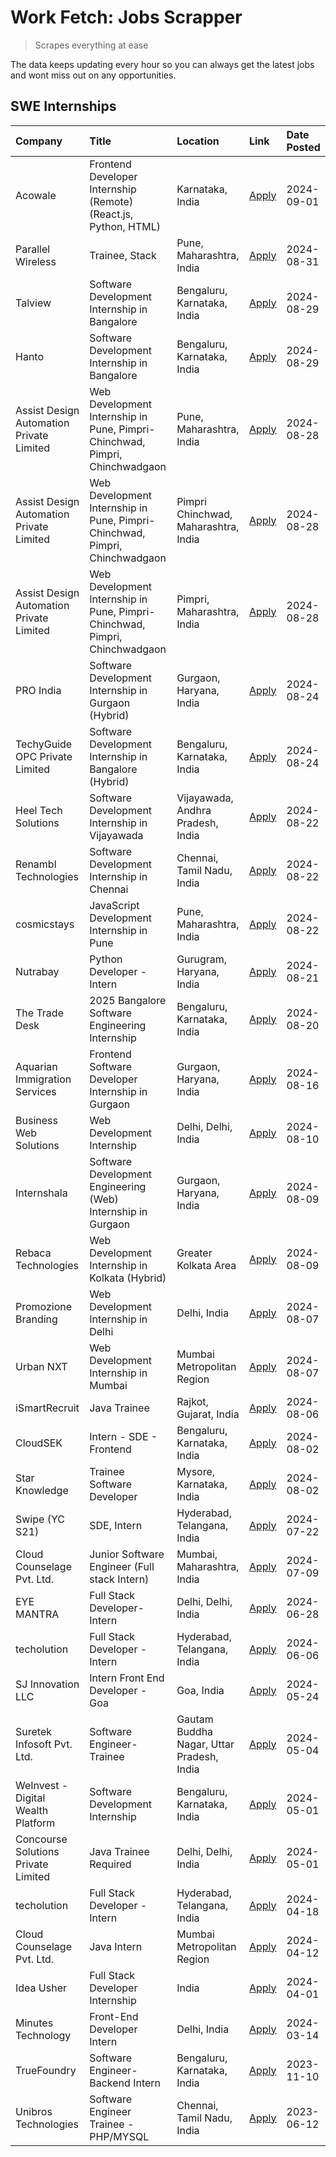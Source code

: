 # Work Fetch: Jobs Scrapper
> Scrapes everything at ease

The data keeps updating every hour so you can always get the latest jobs and wont miss out on any opportunities.

## SWE Internships
<!--START_SECTION:workfetch-->
| Company                                  | Title                                                                       | Location                                  | Link                                                                                                                                                                                                                                                                                                                     | Date Posted   |
|:-----------------------------------------|:----------------------------------------------------------------------------|:------------------------------------------|:-------------------------------------------------------------------------------------------------------------------------------------------------------------------------------------------------------------------------------------------------------------------------------------------------------------------------|:--------------|
| Acowale                                  | Frontend Developer Internship (Remote) (React.js, Python, HTML)             | Karnataka, India                          | [Apply](https://in.linkedin.com/jobs/view/frontend-developer-internship-remote-react-js-python-html-at-acowale-4014663920?position=6&pageNum=0&refId=nQD3KTspMOFw%2B8yta7mT9Q%3D%3D&trackingId=UOrzeDarTqXmv2TGXkpMjA%3D%3D&trk=public_jobs_jserp-result_search-card)                                                    | 2024-09-01    |
| Parallel Wireless                        | Trainee, Stack                                                              | Pune, Maharashtra, India                  | [Apply](https://in.linkedin.com/jobs/view/trainee-stack-at-parallel-wireless-3905689841?position=51&pageNum=0&refId=nQD3KTspMOFw%2B8yta7mT9Q%3D%3D&trackingId=QrjNQ%2FQWx83BzamlnvqfvQ%3D%3D&trk=public_jobs_jserp-result_search-card)                                                                                   | 2024-08-31    |
| Talview                                  | Software Development Internship in Bangalore                                | Bengaluru, Karnataka, India               | [Apply](https://in.linkedin.com/jobs/view/software-development-internship-in-bangalore-at-talview-4012997749?position=5&pageNum=0&refId=nQD3KTspMOFw%2B8yta7mT9Q%3D%3D&trackingId=HlSzy0xZC8kbcbbd9dAg1Q%3D%3D&trk=public_jobs_jserp-result_search-card)                                                                 | 2024-08-29    |
| Hanto                                    | Software Development Internship in Bangalore                                | Bengaluru, Karnataka, India               | [Apply](https://in.linkedin.com/jobs/view/software-development-internship-in-bangalore-at-hanto-4013200427?position=11&pageNum=0&refId=nQD3KTspMOFw%2B8yta7mT9Q%3D%3D&trackingId=ECxTd16r%2Bba8qrlh%2BXjd1g%3D%3D&trk=public_jobs_jserp-result_search-card)                                                              | 2024-08-29    |
| Assist Design Automation Private Limited | Web Development Internship in Pune, Pimpri-Chinchwad, Pimpri, Chinchwadgaon | Pune, Maharashtra, India                  | [Apply](https://in.linkedin.com/jobs/view/web-development-internship-in-pune-pimpri-chinchwad-pimpri-chinchwadgaon-at-assist-design-automation-private-limited-4010147193?position=27&pageNum=0&refId=nQD3KTspMOFw%2B8yta7mT9Q%3D%3D&trackingId=NU%2FqWqSjmr8oUhC3JE6UTQ%3D%3D&trk=public_jobs_jserp-result_search-card) | 2024-08-28    |
| Assist Design Automation Private Limited | Web Development Internship in Pune, Pimpri-Chinchwad, Pimpri, Chinchwadgaon | Pimpri Chinchwad, Maharashtra, India      | [Apply](https://in.linkedin.com/jobs/view/web-development-internship-in-pune-pimpri-chinchwad-pimpri-chinchwadgaon-at-assist-design-automation-private-limited-4010142653?position=32&pageNum=0&refId=nQD3KTspMOFw%2B8yta7mT9Q%3D%3D&trackingId=eH3Uv5z9mTHvVbBSK9m6UQ%3D%3D&trk=public_jobs_jserp-result_search-card)   | 2024-08-28    |
| Assist Design Automation Private Limited | Web Development Internship in Pune, Pimpri-Chinchwad, Pimpri, Chinchwadgaon | Pimpri, Maharashtra, India                | [Apply](https://in.linkedin.com/jobs/view/web-development-internship-in-pune-pimpri-chinchwad-pimpri-chinchwadgaon-at-assist-design-automation-private-limited-4010143533?position=60&pageNum=0&refId=nQD3KTspMOFw%2B8yta7mT9Q%3D%3D&trackingId=DQkzaLnVSPdwEECpyx9aww%3D%3D&trk=public_jobs_jserp-result_search-card)   | 2024-08-28    |
| PRO India                                | Software Development Internship in Gurgaon (Hybrid)                         | Gurgaon, Haryana, India                   | [Apply](https://in.linkedin.com/jobs/view/software-development-internship-in-gurgaon-hybrid-at-pro-india-4009587664?position=37&pageNum=0&refId=nQD3KTspMOFw%2B8yta7mT9Q%3D%3D&trackingId=0FX6u7dEyuREoqhUy5hsXg%3D%3D&trk=public_jobs_jserp-result_search-card)                                                         | 2024-08-24    |
| TechyGuide OPC Private Limited           | Software Development Internship in Bangalore (Hybrid)                       | Bengaluru, Karnataka, India               | [Apply](https://in.linkedin.com/jobs/view/software-development-internship-in-bangalore-hybrid-at-techyguide-opc-private-limited-4009591646?position=44&pageNum=0&refId=nQD3KTspMOFw%2B8yta7mT9Q%3D%3D&trackingId=sdv6ppIzYrut1bCvkuPuDQ%3D%3D&trk=public_jobs_jserp-result_search-card)                                  | 2024-08-24    |
| Heel Tech Solutions                      | Software Development Internship in Vijayawada                               | Vijayawada, Andhra Pradesh, India         | [Apply](https://in.linkedin.com/jobs/view/software-development-internship-in-vijayawada-at-heel-tech-solutions-4007906692?position=29&pageNum=0&refId=nQD3KTspMOFw%2B8yta7mT9Q%3D%3D&trackingId=k7xG%2BQJOgKlSOz%2Fh4v%2B%2BJA%3D%3D&trk=public_jobs_jserp-result_search-card)                                           | 2024-08-22    |
| Renambl Technologies                     | Software Development Internship in Chennai                                  | Chennai, Tamil Nadu, India                | [Apply](https://in.linkedin.com/jobs/view/software-development-internship-in-chennai-at-renambl-technologies-4007910299?position=38&pageNum=0&refId=nQD3KTspMOFw%2B8yta7mT9Q%3D%3D&trackingId=iCr82P0g7Y2BaEQLc11XhQ%3D%3D&trk=public_jobs_jserp-result_search-card)                                                     | 2024-08-22    |
| cosmicstays                              | JavaScript Development Internship in Pune                                   | Pune, Maharashtra, India                  | [Apply](https://in.linkedin.com/jobs/view/javascript-development-internship-in-pune-at-cosmicstays-4007904825?position=49&pageNum=0&refId=nQD3KTspMOFw%2B8yta7mT9Q%3D%3D&trackingId=Yd19zZjVDSx3TltluNIyyQ%3D%3D&trk=public_jobs_jserp-result_search-card)                                                               | 2024-08-22    |
| Nutrabay                                 | Python Developer - Intern                                                   | Gurugram, Haryana, India                  | [Apply](https://in.linkedin.com/jobs/view/python-developer-intern-at-nutrabay-4003909226?position=34&pageNum=0&refId=nQD3KTspMOFw%2B8yta7mT9Q%3D%3D&trackingId=%2BI89bSgMUJn8mn2Pose6cg%3D%3D&trk=public_jobs_jserp-result_search-card)                                                                                  | 2024-08-21    |
| The Trade Desk                           | 2025 Bangalore Software Engineering Internship                              | Bengaluru, Karnataka, India               | [Apply](https://in.linkedin.com/jobs/view/2025-bangalore-software-engineering-internship-at-the-trade-desk-3987456531?position=10&pageNum=0&refId=nQD3KTspMOFw%2B8yta7mT9Q%3D%3D&trackingId=3u87nHbgd72dxPRi%2By3pag%3D%3D&trk=public_jobs_jserp-result_search-card)                                                     | 2024-08-20    |
| Aquarian Immigration Services            | Frontend Software Developer Internship in Gurgaon                           | Gurgaon, Haryana, India                   | [Apply](https://in.linkedin.com/jobs/view/frontend-software-developer-internship-in-gurgaon-at-aquarian-immigration-services-4003119832?position=59&pageNum=0&refId=nQD3KTspMOFw%2B8yta7mT9Q%3D%3D&trackingId=Rb38XEYGO82grNUGB2m6ZQ%3D%3D&trk=public_jobs_jserp-result_search-card)                                     | 2024-08-16    |
| Business Web Solutions                   | Web Development Internship                                                  | Delhi, Delhi, India                       | [Apply](https://in.linkedin.com/jobs/view/web-development-internship-at-business-web-solutions-3997105289?position=55&pageNum=0&refId=nQD3KTspMOFw%2B8yta7mT9Q%3D%3D&trackingId=NTepP%2FdBPoP6iEcGBbfqEg%3D%3D&trk=public_jobs_jserp-result_search-card)                                                                 | 2024-08-10    |
| Internshala                              | Software Development Engineering (Web) Internship in Gurgaon                | Gurgaon, Haryana, India                   | [Apply](https://in.linkedin.com/jobs/view/software-development-engineering-web-internship-in-gurgaon-at-internshala-3997620471?position=3&pageNum=0&refId=nQD3KTspMOFw%2B8yta7mT9Q%3D%3D&trackingId=wIbKyGHXQNi8VRVEmkQpMg%3D%3D&trk=public_jobs_jserp-result_search-card)                                               | 2024-08-09    |
| Rebaca Technologies                      | Web Development Internship in Kolkata (Hybrid)                              | Greater Kolkata Area                      | [Apply](https://in.linkedin.com/jobs/view/web-development-internship-in-kolkata-hybrid-at-rebaca-technologies-3997621369?position=40&pageNum=0&refId=nQD3KTspMOFw%2B8yta7mT9Q%3D%3D&trackingId=%2Fk%2FGLgSmvKjvKy3a4KwbOg%3D%3D&trk=public_jobs_jserp-result_search-card)                                                | 2024-08-09    |
| Promozione Branding                      | Web Development Internship in Delhi                                         | Delhi, India                              | [Apply](https://in.linkedin.com/jobs/view/web-development-internship-in-delhi-at-promozione-branding-3995559880?position=24&pageNum=0&refId=nQD3KTspMOFw%2B8yta7mT9Q%3D%3D&trackingId=KVPxggHfgUyZy%2BwAIIvbyg%3D%3D&trk=public_jobs_jserp-result_search-card)                                                           | 2024-08-07    |
| Urban NXT                                | Web Development Internship in Mumbai                                        | Mumbai Metropolitan Region                | [Apply](https://in.linkedin.com/jobs/view/web-development-internship-in-mumbai-at-urban-nxt-3995561641?position=57&pageNum=0&refId=nQD3KTspMOFw%2B8yta7mT9Q%3D%3D&trackingId=Aw%2BUb%2F2bdWIYqEWZyNxPkQ%3D%3D&trk=public_jobs_jserp-result_search-card)                                                                  | 2024-08-07    |
| iSmartRecruit                            | Java Trainee                                                                | Rajkot, Gujarat, India                    | [Apply](https://in.linkedin.com/jobs/view/java-trainee-at-ismartrecruit-3992301825?position=31&pageNum=0&refId=nQD3KTspMOFw%2B8yta7mT9Q%3D%3D&trackingId=RzfQG%2BHAvuQ38qa0CPBrnA%3D%3D&trk=public_jobs_jserp-result_search-card)                                                                                        | 2024-08-06    |
| CloudSEK                                 | Intern - SDE - Frontend                                                     | Bengaluru, Karnataka, India               | [Apply](https://in.linkedin.com/jobs/view/intern-sde-frontend-at-cloudsek-3991574495?position=21&pageNum=0&refId=nQD3KTspMOFw%2B8yta7mT9Q%3D%3D&trackingId=gxRSkOfKuvi7YPmMjk8PLw%3D%3D&trk=public_jobs_jserp-result_search-card)                                                                                        | 2024-08-02    |
| Star Knowledge                           | Trainee Software Developer                                                  | Mysore, Karnataka, India                  | [Apply](https://in.linkedin.com/jobs/view/trainee-software-developer-at-star-knowledge-3991516161?position=50&pageNum=0&refId=nQD3KTspMOFw%2B8yta7mT9Q%3D%3D&trackingId=5rSM6%2Fnf38aWkNmGQFt9Vw%3D%3D&trk=public_jobs_jserp-result_search-card)                                                                         | 2024-08-02    |
| Swipe (YC S21)                           | SDE, Intern                                                                 | Hyderabad, Telangana, India               | [Apply](https://in.linkedin.com/jobs/view/sde-intern-at-swipe-yc-s21-3980368092?position=54&pageNum=0&refId=nQD3KTspMOFw%2B8yta7mT9Q%3D%3D&trackingId=w9ZrCcZujqMBtzsqS6cUmQ%3D%3D&trk=public_jobs_jserp-result_search-card)                                                                                             | 2024-07-22    |
| Cloud Counselage Pvt. Ltd.               | Junior Software Engineer (Full stack Intern)                                | Mumbai, Maharashtra, India                | [Apply](https://in.linkedin.com/jobs/view/junior-software-engineer-full-stack-intern-at-cloud-counselage-pvt-ltd-3967725851?position=19&pageNum=0&refId=nQD3KTspMOFw%2B8yta7mT9Q%3D%3D&trackingId=b5HEOylWJqXvhk9dseeTmg%3D%3D&trk=public_jobs_jserp-result_search-card)                                                 | 2024-07-09    |
| EYE MANTRA                               | Full Stack Developer- Intern                                                | Delhi, Delhi, India                       | [Apply](https://in.linkedin.com/jobs/view/full-stack-developer-intern-at-eye-mantra-3960988037?position=47&pageNum=0&refId=nQD3KTspMOFw%2B8yta7mT9Q%3D%3D&trackingId=%2BlPQSRL2aUBhofWmNC7ODA%3D%3D&trk=public_jobs_jserp-result_search-card)                                                                            | 2024-06-28    |
| techolution                              | Full Stack Developer - Intern                                               | Hyderabad, Telangana, India               | [Apply](https://in.linkedin.com/jobs/view/full-stack-developer-intern-at-techolution-3947911862?position=53&pageNum=0&refId=nQD3KTspMOFw%2B8yta7mT9Q%3D%3D&trackingId=NxboDpqoDpHO81kG2%2BgKLg%3D%3D&trk=public_jobs_jserp-result_search-card)                                                                           | 2024-06-06    |
| SJ Innovation LLC                        | Intern Front End Developer - Goa                                            | Goa, India                                | [Apply](https://in.linkedin.com/jobs/view/intern-front-end-developer-goa-at-sj-innovation-llc-3931678611?position=16&pageNum=0&refId=nQD3KTspMOFw%2B8yta7mT9Q%3D%3D&trackingId=W9Nka2q0oQ0q7P6FKIkuMA%3D%3D&trk=public_jobs_jserp-result_search-card)                                                                    | 2024-05-24    |
| Suretek Infosoft Pvt. Ltd.               | Software Engineer-Trainee                                                   | Gautam Buddha Nagar, Uttar Pradesh, India | [Apply](https://in.linkedin.com/jobs/view/software-engineer-trainee-at-suretek-infosoft-pvt-ltd-3916999948?position=41&pageNum=0&refId=nQD3KTspMOFw%2B8yta7mT9Q%3D%3D&trackingId=svpSoaqSnr5IFL1WNIZygg%3D%3D&trk=public_jobs_jserp-result_search-card)                                                                  | 2024-05-04    |
| WeInvest - Digital Wealth Platform       | Software Development Internship                                             | Bengaluru, Karnataka, India               | [Apply](https://in.linkedin.com/jobs/view/software-development-internship-at-weinvest-digital-wealth-platform-3912867225?position=2&pageNum=0&refId=nQD3KTspMOFw%2B8yta7mT9Q%3D%3D&trackingId=HXQuWwr7LB%2Bi7Noi41OuJQ%3D%3D&trk=public_jobs_jserp-result_search-card)                                                   | 2024-05-01    |
| Concourse Solutions Private Limited      | Java Trainee Required                                                       | Delhi, Delhi, India                       | [Apply](https://in.linkedin.com/jobs/view/java-trainee-required-at-concourse-solutions-private-limited-3912869388?position=15&pageNum=0&refId=nQD3KTspMOFw%2B8yta7mT9Q%3D%3D&trackingId=iNNxKNof7ZC0NZbOK4La%2Fg%3D%3D&trk=public_jobs_jserp-result_search-card)                                                         | 2024-05-01    |
| techolution                              | Full Stack Developer - Intern                                               | Hyderabad, Telangana, India               | [Apply](https://in.linkedin.com/jobs/view/full-stack-developer-intern-at-techolution-3904814977?position=58&pageNum=0&refId=nQD3KTspMOFw%2B8yta7mT9Q%3D%3D&trackingId=v%2B0obsW445xIv%2FwWcrDP9w%3D%3D&trk=public_jobs_jserp-result_search-card)                                                                         | 2024-04-18    |
| Cloud Counselage Pvt. Ltd.               | Java Intern                                                                 | Mumbai Metropolitan Region                | [Apply](https://in.linkedin.com/jobs/view/java-intern-at-cloud-counselage-pvt-ltd-3896025667?position=43&pageNum=0&refId=nQD3KTspMOFw%2B8yta7mT9Q%3D%3D&trackingId=H7KRirBNKhFYUuMgDGtA7w%3D%3D&trk=public_jobs_jserp-result_search-card)                                                                                | 2024-04-12    |
| Idea Usher                               | Full Stack Developer Internship                                             | India                                     | [Apply](https://in.linkedin.com/jobs/view/full-stack-developer-internship-at-idea-usher-3879565540?position=26&pageNum=0&refId=nQD3KTspMOFw%2B8yta7mT9Q%3D%3D&trackingId=9glj%2F%2FcXahmLVgrw4zBCQg%3D%3D&trk=public_jobs_jserp-result_search-card)                                                                      | 2024-04-01    |
| Minutes Technology                       | Front-End Developer Intern                                                  | Delhi, India                              | [Apply](https://in.linkedin.com/jobs/view/front-end-developer-intern-at-minutes-technology-3853712549?position=23&pageNum=0&refId=nQD3KTspMOFw%2B8yta7mT9Q%3D%3D&trackingId=5LvgDgLB2jI48BVmYNWiFA%3D%3D&trk=public_jobs_jserp-result_search-card)                                                                       | 2024-03-14    |
| TrueFoundry                              | Software Engineer-Backend Intern                                            | Bengaluru, Karnataka, India               | [Apply](https://in.linkedin.com/jobs/view/software-engineer-backend-intern-at-truefoundry-3779508170?position=45&pageNum=0&refId=nQD3KTspMOFw%2B8yta7mT9Q%3D%3D&trackingId=vWx2PKq4y69grWDLaexwoA%3D%3D&trk=public_jobs_jserp-result_search-card)                                                                        | 2023-11-10    |
| Unibros Technologies                     | Software Engineer Trainee - PHP/MYSQL                                       | Chennai, Tamil Nadu, India                | [Apply](https://in.linkedin.com/jobs/view/software-engineer-trainee-php-mysql-at-unibros-technologies-3656599241?position=48&pageNum=0&refId=nQD3KTspMOFw%2B8yta7mT9Q%3D%3D&trackingId=5ndnenCFbWTTXbx%2BLOLWZA%3D%3D&trk=public_jobs_jserp-result_search-card)                                                          | 2023-06-12    |
<!--END_SECTION:workfetch-->
